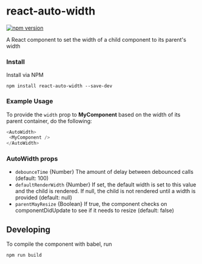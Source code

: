 # react-auto-width

[![npm version](https://badge.fury.io/js/react-auto-width.svg)](https://badge.fury.io/js/react-auto-width)

A React component to set the width of a child component to its parent's width

### Install

Install via NPM

```
npm install react-auto-width --save-dev
```


### Example Usage

To provide the `width` prop to **MyComponent** based on the width of its parent container, do the following:

```js
<AutoWidth>
 <MyComponent />
</AutoWidth>
```

### AutoWidth props

- `debounceTime` {Number} The amount of delay between debounced calls (default: 100)
- `defaultRenderWidth` {Number} If set, the default width is set to this value and the child is
    rendered. If null, the child is not rendered until a width is provided (default: null)
- `parentMayResize` {Boolean} If true, the component checks on componentDidUpdate to see
    if it needs to resize (default: false)


## Developing

To compile the component with babel, run

```
npm run build
```
